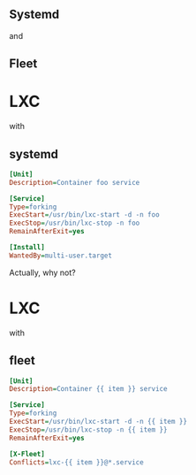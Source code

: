 ## Systemd
and
## Fleet


# LXC
with
## systemd


```ini
[Unit]
Description=Container foo service

[Service]
Type=forking
ExecStart=/usr/bin/lxc-start -d -n foo
ExecStop=/usr/bin/lxc-stop -n foo
RemainAfterExit=yes

[Install]
WantedBy=multi-user.target
```
Actually, why not? <!-- .element class="fragment" -->


<!-- .slide: data-background-iframe="http://localhost:4200/" data-background-size="contain" -->


# LXC
with
## fleet


```ini
[Unit]
Description=Container {{ item }} service

[Service]
Type=forking
ExecStart=/usr/bin/lxc-start -d -n {{ item }}
ExecStop=/usr/bin/lxc-stop -n {{ item }}
RemainAfterExit=yes

[X-Fleet]
Conflicts=lxc-{{ item }}@*.service
```


<!-- .slide: data-background-iframe="http://localhost:4200/" data-background-size="contain" -->